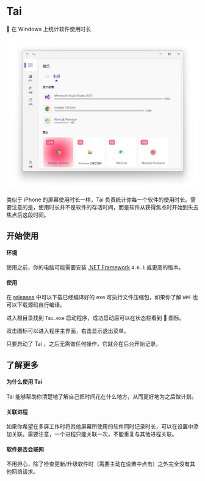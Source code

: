 # Tai
👻 在 Windows 上统计软件使用时长

<img src="index.jpg" width=600 />

类似于 iPhone 的屏幕使用时长一样，Tai 负责统计你每一个软件的使用时长。需要注意的是，使用时长并不是软件的存活时间，而是软件从获得焦点时开始到失去焦点后这段时间。

## 开始使用

#### 环境

使用之前，你的电脑可能需要安装 [.NET Framework](https://dotnet.microsoft.com/en-us/download/dotnet-framework) `4.6.1` 或更高的版本。

#### 使用

在 [releases](https://github.com/Planshit/Tai/releases) 中可以下载已经编译好的 exe 可执行文件压缩包，如果你了解 `WPF` 也可以下载源码自行编译。

进入根目录找到 `Tai.exe` 启动程序，成功启动后可以在状态栏看到 👻 图标。

双击图标可以进入程序主界面，右击显示退出菜单。

只要启动了 Tai ，之后无需做任何操作，它就会在后台开始记录。

## 了解更多

#### 为什么使用 Tai

Tai 能够帮助你清楚地了解自己把时间花在什么地方，从而更好地为之后做计划。

#### 关联进程

如果你希望在多屏工作时将其他屏幕所使用的软件同时记录时长，可以在设置中添加关联。需要注意，一个进程只能关联一次，不能重复与其他进程关联。

#### 软件是否会联网

不用担心，除了检查更新/升级软件时（需要主动在设置中点击）之外完全没有其他网络请求。